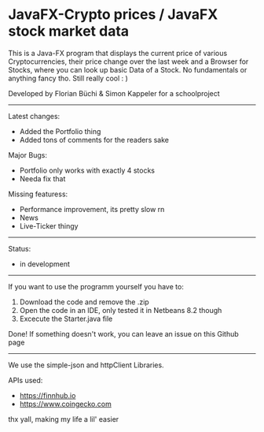 # JavaFX-Crypto prices / JavaFX stock market data

This is a Java-FX program that displays the current price of various Cryptocurrencies, their price change over the last week and a Browser for Stocks, where you can look up basic Data of a Stock. No fundamentals or anything fancy tho.
Still really cool  : )                  

Developed by Florian Büchi & Simon Kappeler for a schoolproject           

---------------------------------------------------------------------------
Latest changes: 
- Added the Portfolio thing
- Added tons of comments for the readers sake        

Major Bugs:           
- Portfolio only works with exactly 4 stocks
- Needa fix that

                               
Missing featuress:      
- Performance improvement, its pretty slow rn      
- News
- Live-Ticker thingy

----
Status:
- in development

---

If you want to use the programm yourself you have to: 

1. Download the code and remove the .zip
2. Open the code in an IDE, only tested it in Netbeans 8.2 though
3. Excecute the Starter.java file

Done! If something doesn't work, you can leave an issue on this Github page

---

We use the simple-json and httpClient Libraries.

APIs used: 
- https://finnhub.io
- https://www.coingecko.com

thx yall, making my life a lil' easier 
